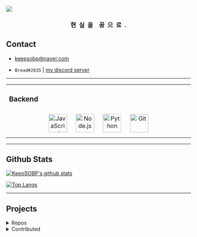 ![](https://cdn.statically.io/og/%7B%F0%9F%91%8B%20Hello%20World!%20%F0%9F%8D%9E%7D.png)

<h3><div align="center">현&ensp;실&ensp;을&emsp;꿈&ensp;으&ensp;로&ensp;.</div></h3>

## Contact

- keepsobp@naver.com

- `Bread#2635` | [my discord server](https://discord.link/bread)

---

<table><tr><td valign="top" width="33%">

### Backend
<div align="center">  
<img style="margin: 10px" src="https://profilinator.rishav.dev/skills-assets/javascript-original.svg" alt="JavaScript" height="50" />  
<img style="margin: 10px" src="https://profilinator.rishav.dev/skills-assets/nodejs-original-wordmark.svg" alt="Node.js" height="50" />  
<img style="margin: 10px" src="https://profilinator.rishav.dev/skills-assets/python-original.svg" alt="Python" height="50" />  
<img style="margin: 10px" src="https://profilinator.rishav.dev/skills-assets/git-scm-icon.svg" alt="Git" height="50" />  
</div>

</td></tr></table>

---

## Github Stats
[![KeepSOBP's github stats](https://github-readme-stats.vercel.app/api?username=KeepSOBP&show_icons=true)](https://github.com/anuraghazra/github-readme-stats)

[![Top Langs](https://github-readme-stats.vercel.app/api/top-langs/?username=KeepSOBP&layout=compact)](https://github.com/KeepSOBP?tab=repositories)

----

## Projects

<details>
  <summary>Repos</summary>

Planned | ~~Osu!lazer private server, [Keesu](https://github.com/osukeesu)~~

[![](https://github-readme-stats.vercel.app/api/pin/?username=keepsobp&repo=hikari)](https://github.com/keepsobp/hikari)
[![](https://github-readme-stats.vercel.app/api/pin/?username=keepsobp&repo=blog)](https://github.com/keepsobp/blog)
[![](https://github-readme-stats.vercel.app/api/pin/?username=keepsobp&repo=dame)](https://github.com/keepsobp/dame)
[![](https://github-readme-stats.vercel.app/api/pin/?username=keepsobp&repo=youtube-box)](https://github.com/keepsobp/youtube-box)

</details>
<details>
  <summary>Contributed</summary>

[![](https://github-readme-stats.vercel.app/api/pin/?username=ironkinoko&repo=e-hentai-view&show_owner=true)](https://github.com/IronKinoko/e-hentai-view)
[![](https://github-readme-stats.vercel.app/api/pin/?username=InfinityGhost&repo=TabletDriverFilters&show_owner=true)](https://github.com/InfinityGhost/TabletDriverFilters)

</details>

